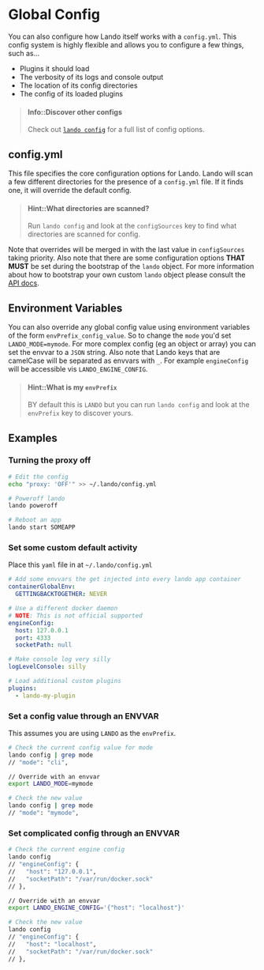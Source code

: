 Global Config
=============

You can also configure how Lando itself works with a `config.yml`. This config system is highly flexible and allows you to configure a few things, such as...

*   Plugins it should load
*   The verbosity of its logs and console output
*   The location of its config directories
*   The config of its loaded plugins

> #### Info::Discover other configs
>
> Check out [`lando config`](../cli/config.md) for a full list of config options.

config.yml
----------

This file specifies the core configuration options for Lando. Lando will scan a few different directories for the presence of a `config.yml` file. If it finds one, it will override the default config.

> #### Hint::What directories are scanned?
>
> Run `lando config` and look at the `configSources` key to find what directories are scanned for config.

Note that overrides will be merged in with the last value in `configSources` taking priority. Also note that there are some configuration options **THAT MUST** be set during the bootstrap of the `lando` object. For more information about how to bootstrap your own custom `lando` object please consult the [API docs](./../api/api.html#lando).

Environment Variables
---------------------

You can also override any global config value using environment variables of the form `envPrefix_config_value`. So to change the `mode` you'd set `LANDO_MODE=mymode`. For more complex config (eg an object or array) you can set the envvar to a `JSON` string. Also note that Lando keys that are camelCase will be separated as envvars with `_`. For example `engineConfig` will be accessible vis `LANDO_ENGINE_CONFIG`.

> #### Hint::What is my `envPrefix`
>
> BY default this is `LANDO` but you can run `lando config` and look at the `envPrefix` key to discover yours.

Examples
--------

### Turning the proxy off

```bash
# Edit the config
echo "proxy: 'OFF'" >> ~/.lando/config.yml

# Poweroff lando
lando poweroff

# Reboot an app
lando start SOMEAPP
```

### Set some custom default activity

Place this `yaml` file in at `~/.lando/config.yml`

```yaml
# Add some envvars the get injected into every lando app container
containerGlobalEnv:
  GETTINGBACKTOGETHER: NEVER

# Use a different docker daemon
# NOTE: This is not official supported
engineConfig:
  host: 127.0.0.1
  port: 4333
  socketPath: null

# Make console log very silly
logLevelConsole: silly

# Load additional custom plugins
plugins:
  - lando-my-plugin
```

### Set a config value through an ENVVAR

This assumes you are using `LANDO` as the `envPrefix`.

```bash
# Check the current config value for mode
lando config | grep mode
// "mode": "cli",

// Override with an envvar
export LANDO_MODE=mymode

# Check the new value
lando config | grep mode
// "mode": "mymode",
```

### Set complicated config through an ENVVAR

```bash
# Check the current engine config
lando config
// "engineConfig": {
//   "host": "127.0.0.1",
//   "socketPath": "/var/run/docker.sock"
// },

// Override with an envvar
export LANDO_ENGINE_CONFIG='{"host": "localhost"}'

# Check the new value
lando config
// "engineConfig": {
//   "host": "localhost",
//   "socketPath": "/var/run/docker.sock"
// },
```
